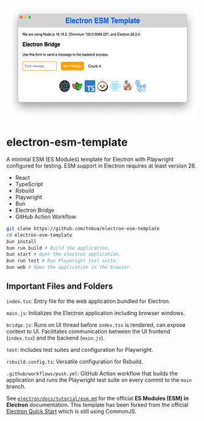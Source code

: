 <p align="center">
  <img src="https://github.com/tobua/electron-esm-template/raw/main/screenshot.png" alt="ESM Template Screenshot" height="300">
</p>

# electron-esm-template

A minimal ESM (ES Modules) template for Electron with Playwright configured for testing. ESM support in Electron requires at least version 28.

- React
- TypeScript
- Rsbuild
- Playwright
- Bun
- Electron Bridge
- GitHub Action Workflow

```bash
git clone https://github.com/tobua/electron-esm-template
cd electron-esm-template
bun install
bun run build # Build the application.
bun start # Open the electron application.
bun run test # Run Playwright test suite.
bun web # Open the application in the browser.
```

## Important Files and Folders

`index.tsx`: Entry file for the web application bundled for Electron.

`main.js`: Initializes the Electron application including browser windows.

`bridge.js`: Runs on UI thread before `index.tsx` is rendered, can expose context to UI. Facilitates communication between the UI frontend (`index.tsx`) and the backend (`main.js`).

`test`: Includes test suites and configuration for Playwright.

`rsbuild.config.ts`: Versatile configuration for Rsbuild.

`.github/workflows/push.yml`: GitHub Action workflow that builds the application and runs the Playwright test suite on every commit to the `main` branch.

See [`electron/docs/tutorial/esm.md`](https://github.com/electron/electron/blob/main/docs/tutorial/esm.md) for the official **ES Modules (ESM) in Electron** documentation. This template has been forked from the official [Electron Quick Start](https://github.com/electron/electron-quick-start) which is still using CommonJS.
